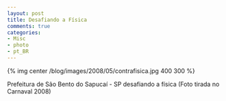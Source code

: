 ```yaml
---
layout: post
title: Desafiando a Física
comments: true
categories:
- Misc
- photo
- pt_BR
---
```


{% img center /blog/images/2008/05/contrafisica.jpg 400 300 %}

Prefeitura de São Bento do Sapucaí - SP desafiando a física (Foto tirada no Carnaval 2008)
